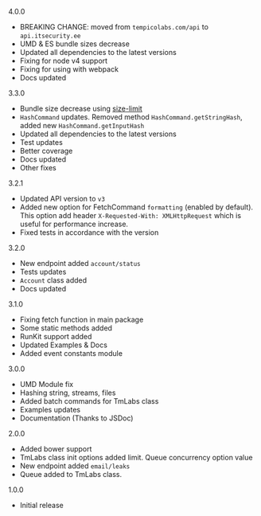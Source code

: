 4.0.0
* BREAKING CHANGE: moved from `tempicolabs.com/api` to `api.itsecurity.ee`
* UMD & ES bundle sizes decrease
* Updated all dependencies to the latest versions
* Fixing for node v4 support
* Fixing for using with webpack
* Docs updated

3.3.0
* Bundle size decrease using [size-limit](https://www.npmjs.com/package/size-limit)
* `HashCommand` updates. Removed method `HashCommand.getStringHash`, added new `HashCommand.getInputHash`
* Updated all dependencies to the latest versions
* Test updates
* Better coverage
* Docs updated
* Other fixes

3.2.1
* Updated API version to `v3`
* Added new option for FetchCommand `formatting` (enabled by default). This option add header `X-Requested-With: XMLHttpRequest` which is useful for performance increase.
* Fixed tests in accordance with the version

3.2.0
* New endpoint added `account/status`
* Tests updates
* `Account` class added
* Docs updated

3.1.0
* Fixing fetch function in main package
* Some static methods added
* RunKit support added
* Updated Examples & Docs
* Added event constants module

3.0.0
* UMD Module fix
* Hashing string, streams, files
* Added batch commands for TmLabs class
* Examples updates
* Documentation (Thanks to JSDoc)

2.0.0
* Added bower support
* TmLabs class init options added limit. Queue concurrency option value
* New endpoint added `email/leaks`
* Queue added to TmLabs class.

1.0.0
* Initial release
